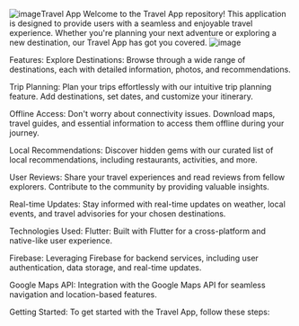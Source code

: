 ![image](https://github.com/kgcemon/Travel_App/assets/146537184/863d1b24-5a0b-4d63-aedc-908c99c7660b)Travel App
Welcome to the Travel App repository! This application is designed to provide users with a seamless and enjoyable travel experience. Whether you're planning your next adventure or exploring a new destination, our Travel App has got you covered.
![image](https://github.com/kgcemon/Travel_App/assets/146537184/faeec474-b7a8-4f6b-b26a-2c7887a1e83c)

Features:
Explore Destinations: Browse through a wide range of destinations, each with detailed information, photos, and recommendations.

Trip Planning: Plan your trips effortlessly with our intuitive trip planning feature. Add destinations, set dates, and customize your itinerary.

Offline Access: Don't worry about connectivity issues. Download maps, travel guides, and essential information to access them offline during your journey.

Local Recommendations: Discover hidden gems with our curated list of local recommendations, including restaurants, activities, and more.

User Reviews: Share your travel experiences and read reviews from fellow explorers. Contribute to the community by providing valuable insights.

Real-time Updates: Stay informed with real-time updates on weather, local events, and travel advisories for your chosen destinations.

Technologies Used:
Flutter: Built with Flutter for a cross-platform and native-like user experience.

Firebase: Leveraging Firebase for backend services, including user authentication, data storage, and real-time updates.

Google Maps API: Integration with the Google Maps API for seamless navigation and location-based features.

Getting Started:
To get started with the Travel App, follow these steps:
